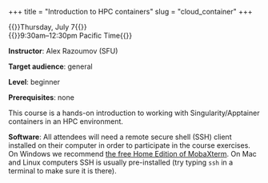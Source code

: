 +++
title = "Introduction to HPC containers"
slug = "cloud_container"
+++

{{<cor>}}Thursday, July 7{{</cor>}}\
{{<cgr>}}9:30am–12:30pm Pacific Time{{</cgr>}}

**Instructor**: Alex Razoumov (SFU)

**Target audience**: general

**Level**: beginner

**Prerequisites**: none
<!-- [Introduction to Compute Canada cloud](../cloud_cloud) course -->

This course is a hands-on introduction to working with Singularity/Apptainer containers in an HPC environment.

<!-- We will be running Docker inside virtual machines (VMs) in Compute Canada cloud, so you must be familiar -->
<!-- with setting up a blank Ubuntu server in a cloud VM before attending this course. -->

**Software**: All attendees will need a remote secure shell (SSH) client installed on their computer in
order to participate in the course exercises. On Windows we recommend
[the free Home Edition of MobaXterm](https://mobaxterm.mobatek.net/download.html). On Mac and Linux
computers SSH is usually pre-installed (try typing `ssh` in a terminal to make sure it is there).

<!-- Materials to download: -->
<!-- * [PDF slides](../../slides/docker.pdf) -->
<!-- * [raw text document](/other/dockerCommands.txt) with all commands -->
<!-- * Gnuplot [example script](/other/pm3d_lighting.2.gnu) -->

<!-- {{<cor>}}Zoom{{</cor>}} {{<s>}} {{<cgr>}}9:00am-12:00pm Pacific{{</cgr>}} \ -->
<!-- {{<nolinktitle>}}Live session in 30-40 min presentation blocks{{</nolinktitle>}} -->

<!-- <\!-- last year https://wgschool.netlify.app/docker -\-> -->

<!-- ## Exercises -->
<!-- #### Exercise 1: Hello Docker! -->

<!-- {{< yt ikuqAPT3F44 63 >}} -->

<!-- In this exercise we will install docker on our VM and run the test Hello World docker. Before continuing with this -->
<!-- exercise please be sure you have an Ubuntu (or CentOS) VM set up that you are able to log into. For details on setting -->
<!-- up a VM with your guest account, check [these PDF slides](../../slides/cloud.pdf) from last week's CC Cloud course or -->
<!-- the videos [therein](../cloud_cloud). -->

<!-- Once you are logged into your VM, and you are using Ubuntu, please follow along with the video and execute the following -->
<!-- commands (one command at a time!): -->

<!-- ``` -->
<!-- sudo apt-get update -->
<!-- sudo apt-get install apt-transport-https ca-certificates curl gnupg-agent software-properties-common -->
<!-- curl -fsSL https://download.docker.com/linux/ubuntu/gpg | sudo apt-key add - -->
<!-- sudo add-apt-repository "deb [arch=amd64] https://download.docker.com/linux/ubuntu $(lsb_release -cs) stable" -->
<!-- sudo apt-get update -->
<!-- sudo apt-get install docker-ce docker-ce-cli containerd.io -->
<!-- sudo docker run hello-world -->
<!-- ``` -->

<!-- If you are working with a CentOS VM (following yesterday's cloud course), then the commands for this -->
<!-- exercise are: -->

<!-- ``` -->
<!-- sudo yum install -y yum-utils -->
<!-- sudo yum-config-manager --add-repo https://download.docker.com/linux/centos/docker-ce.repo -->
<!-- sudo yum install wget docker-ce docker-ce-cli containerd.io  -->
<!-- sudo systemctl start docker -->
<!-- sudo docker run hello-world -->
<!-- ``` -->

<!-- #### Exercise 2: Setting up a CentOS Docker Container -->

<!-- {{< yt LZ39p1sMsmg 63 >}} -->

<!-- In this exercise we will use Docker to download and run a copy of CentOS on our Ubuntu VM. To follow -->
<!-- along with the exercise video, please use the following list of commands (one command at a time!): -->

<!-- ``` -->
<!-- sudo docker images -->
<!-- sudo docker search centos -->
<!-- sudo docker pull centos -->
<!-- sudo docker run -it --name First_Centos centos -->
<!-- cat /etc/redhat-release -->
<!-- ``` -->

<!-- #### Exercise 3: Working within a Docker Container and Host Connections -->

<!-- {{< yt GWyRoSq0j_U 63 >}} -->

<!-- In this exercise we will be using Docker to create a container for running gnuplot. To pass the output -->
<!-- files from gnuplot back to our host system we will set up a mount volume attached to a folder in the -->
<!-- host. To follow along with the exercise video please use the following list of commands (one command at a -->
<!-- time!): -->

<!-- ``` -->
<!-- mkdir ~/input -->
<!-- sudo docker run -it --name gnuPlotExample -v ~/input:/workdir centos -->
<!-- yum install gnuplot wget -->
<!-- cd /workdir -->
<!-- wget https://wgtm21.netlify.app/other/pm3d_lighting.2.gnu -->
<!-- gnuplot /workdir/pm3d_lighting.2.gnu -->
<!-- exit -->
<!-- ``` -->

<!-- Once complete with the commands, use MobaXTerm’s file browser to locate `pm3d_lighting.2.png` within the -->
<!-- inputs folder to view the output of gnuplot. -->

<!-- #### Exercise 4: Building Docker Images for Portability -->

<!-- {{< yt 2Ez0w42qGwE 63 >}} -->

<!-- In this exercise we will use a Dockerfile to create a CentOS image with gnuplot already installed and -->
<!-- ready to execute on a mounted volume. We will then repeat the results of Exercise 3 with this new image -->
<!-- without using an interactive shell. Finally we will save and reimport a copy of the image we created to -->
<!-- demonstrate the ability to port Docker images to other systems. To follow along with the exercise video, -->
<!-- please use the following command: -->

<!-- ``` -->
<!-- nano Dockerfile -->
<!-- ``` -->

<!-- and then type the following into the file `Dockerfile`: -->

<!-- ``` -->
<!-- #CentOS GNUPlot -->
<!-- FROM centos -->
<!-- VOLUME /workdir -->
<!-- WORKDIR /workdir -->
<!-- RUN yum install gnuplot -y -->
<!-- ENTRYPOINT ["gnuplot"] -->
<!-- ``` -->

<!-- and save it, and then again in the shell (one command at a time!): -->

<!-- ``` -->
<!-- sudo docker build -t gnuplot_centos . -->
<!-- rm ~/input/pm3d_lighting.2.png -->
<!-- sudo docker run --name DockerGNUPlot -v ~/input:/workdir gnuplot_centos pm3d_lighting.2.gnu -->
<!-- ls ~/input -->
<!-- sudo docker image save -o gnuplotCentosDemo.tar gnuplot_centos -->
<!-- sudo docker image import gnuplotCentosDemo.tar importedgnuplot -->
<!-- sudo docker image list -->
<!-- ``` -->
